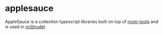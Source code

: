 # applesauce

AppleSauce is a collection typescript libraries built on top of [nostr-tools](https://github.com/nbd-wtf/nostr-tools) and is used in [noStrudel](https://github.com/hzrd149/nostrudel)
